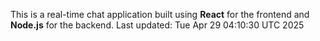 This is a real-time chat application built using **React** for the frontend and **Node.js** for the backend.
Last updated: Tue Apr 29 04:10:30 UTC 2025
